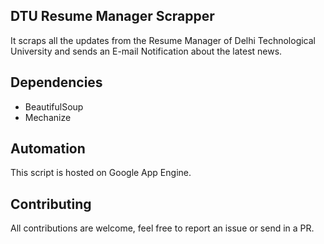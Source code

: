 ## DTU Resume Manager Scrapper

It scraps all the updates from the Resume Manager of Delhi Technological
University and sends an E-mail Notification about the latest news.


## Dependencies

* BeautifulSoup
* Mechanize

## Automation

This script is hosted on Google App Engine.


## Contributing

All contributions are welcome, feel free to report an issue or send in a PR.